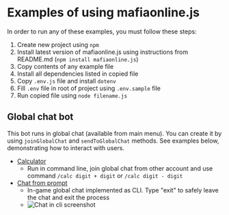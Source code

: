 # Examples of using mafiaonline.js

In order to run any of these examples, you must follow these steps:

1. Create new project using `npm`
2. Install latest version of mafiaonline.js using instructions from README.md (`npm install mafiaonline.js`)
3. Copy contents of any example file
4. Install all dependencies listed in copied file
5. Copy `.env.js` file and install `dotenv`
6. Fill `.env` file in root of project using `.env.sample` file
7. Run copied file using `node filename.js`

## Global chat bot

This bot runs in global chat (available from main menu). You can create it by using `joinGlobalChat` and `sendToGlobalChat` methods. See examples below, demonstrating how to interact with users.

- [Calculator](./globalChatCalculator.js)
  - Run in command line, join global chat from other account and use command `/calc digit + digit` or `/calc digit - digit`
- [Chat from prompt](./chatFromPropmpt.js)
  - In-game global chat implemented as CLI. Type "exit" to safely leave the chat and exit the process
  - ![Chat in cli screenshot](https://user-images.githubusercontent.com/59040542/166064524-4471edc6-caa1-4109-81f4-6bbbdcfca807.jpg)